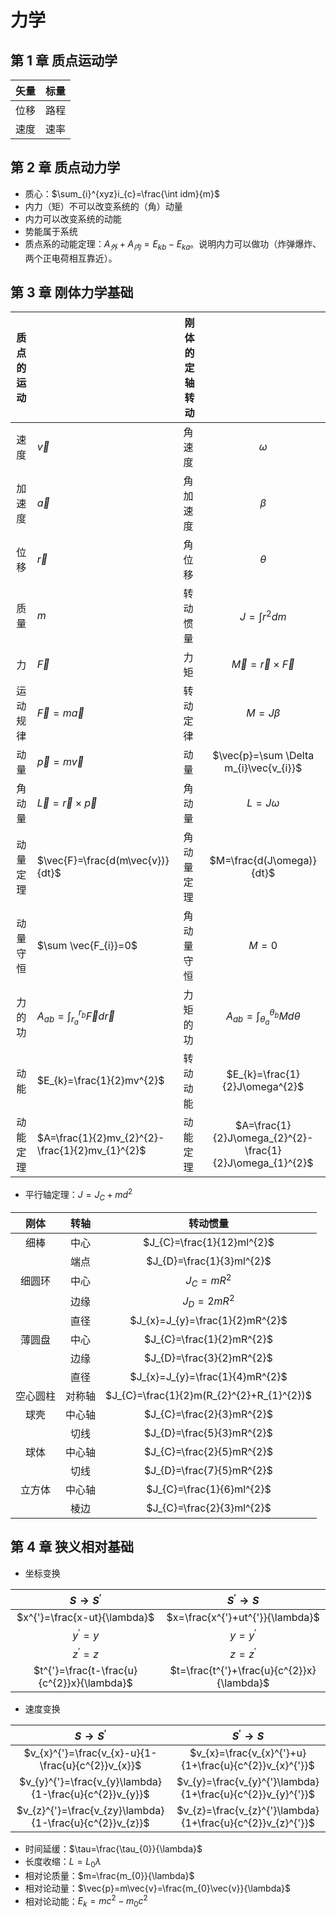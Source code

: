 # 力学

## 第 1 章 质点运动学

| 矢量 | 标量 |
| ---- | ---- |
| 位移 | 路程 |
| 速度 | 速率 |

## 第 2 章 质点动力学

- 质心：$\sum_{i}^{xyz}i_{c}=\frac{\int idm}{m}$
- 内力（矩）不可以改变系统的（角）动量
- 内力可以改变系统的动能
- 势能属于系统
- 质点系的动能定理：$A_{外}+A_{内}=E_{kb}-E_{ka}$。说明内力可以做功（炸弹爆炸、两个正电荷相互靠近）。

## 第 3 章 刚体力学基础

| 质点的运动 |                                                 | 刚体的定轴转动 |                                                           |
| :--------: | ----------------------------------------------- | -------------- | :-------------------------------------------------------: |
|    速度    | $\vec{v}$                                       | 角速度         |                         $\omega$                          |
|   加速度   | $\vec{a}$                                       | 角加速度       |                          $\beta$                          |
|    位移    | $\vec{r}$                                       | 角位移         |                         $\theta$                          |
|    质量    | $m$                                             | 转动惯量       |                     $J=\int r^{2}dm$                      |
|     力     | $\vec{F}$                                       | 力矩           |              $\vec{M}=\vec{r}\times\vec{F}$               |
|  运动规律  | $\vec{F}=m\vec{a}$                              | 转动定律       |                        $M=J\beta$                         |
|    动量    | $\vec{p}=m\vec{v}$                              | 动量           |          $\vec{p}=\sum \Delta m_{i}\vec{v_{i}}$           |
|   角动量   | $\vec{L}=\vec{r}\times\vec{p}$                  | 角动量         |                        $L=J\omega$                        |
|  动量定理  | $\vec{F}=\frac{d(m\vec{v})}{dt}$                | 角动量定理     |                 $M=\frac{d(J\omega)}{dt}$                 |
|  动量守恒  | $\sum \vec{F_{i}}=0$                            | 角动量守恒     |                           $M=0$                           |
|   力的功   | $A_{ab}=\int_{r_{a}}^{r_{b}}\vec{F}d\vec{r}$    | 力矩的功       |      $A_{ab}=\int_{\theta_{a}}^{\theta_{b}}Md\theta$      |
|    动能    | $E_{k}=\frac{1}{2}mv^{2}$                       | 转动动能       |              $E_{k}=\frac{1}{2}J\omega^{2}$               |
|  动能定理  | $A=\frac{1}{2}mv_{2}^{2}-\frac{1}{2}mv_{1}^{2}$ | 动能定理       | $A=\frac{1}{2}J\omega_{2}^{2}-\frac{1}{2}J\omega_{1}^{2}$ |

- 平行轴定理：$J=J_{C}+md^{2}$

|   刚体   |  转轴  |                 转动惯量                  |
| :------: | :----: | :---------------------------------------: |
|   细棒   |  中心  |        $J_{C}=\frac{1}{12}ml^{2}$         |
|          |  端点  |         $J_{D}=\frac{1}{3}ml^{2}$         |
|  细圆环  |  中心  |              $J_{C}=mR^{2}$               |
|          |  边缘  |              $J_{D}=2mR^{2}$              |
|          |  直径  |      $J_{x}=J_{y}=\frac{1}{2}mR^{2}$      |
|  薄圆盘  |  中心  |         $J_{C}=\frac{1}{2}mR^{2}$         |
|          |  边缘  |         $J_{D}=\frac{3}{2}mR^{2}$         |
|          |  直径  |      $J_{x}=J_{y}=\frac{1}{4}mR^{2}$      |
| 空心圆柱 | 对称轴 | $J_{C}=\frac{1}{2}m(R_{2}^{2}+R_{1}^{2})$ |
|   球壳   | 中心轴 |         $J_{C}=\frac{2}{3}mR^{2}$         |
|          |  切线  |         $J_{D}=\frac{5}{3}mR^{2}$         |
|   球体   | 中心轴 |         $J_{C}=\frac{2}{5}mR^{2}$         |
|          |  切线  |         $J_{D}=\frac{7}{5}mR^{2}$         |
|  立方体  | 中心轴 |         $J_{C}=\frac{1}{6}ml^{2}$         |
|          |  棱边  |         $J_{C}=\frac{2}{3}ml^{2}$         |

## 第 4 章 狭义相对基础

- 坐标变换

|            $S\rightarrow S^{'}$            |            $S^{'}\rightarrow S$            |
| :----------------------------------------: | :----------------------------------------: |
|        $x^{'}=\frac{x-ut}{\lambda}$        |      $x=\frac{x^{'}+ut^{'}}{\lambda}$      |
|                 $y^{'}=y$                  |                 $y=y^{'}$                  |
|                 $z^{'}=z$                  |                 $z=z^{'}$                  |
| $t^{'}=\frac{t-\frac{u}{c^{2}}x}{\lambda}$ | $t=\frac{t^{'}+\frac{u}{c^{2}}x}{\lambda}$ |

- 速度变换

|                   $S\rightarrow S^{'}$                   |                    $S^{'}\rightarrow S$                     |
| :------------------------------------------------------: | :---------------------------------------------------------: |
|    $v_{x}^{'}=\frac{v_{x}-u}{1-\frac{u}{c^{2}}v_{x}}$    |   $v_{x}=\frac{v_{x}^{'}+u}{1+\frac{u}{c^{2}}v_{x}^{'}}$    |
| $v_{y}^{'}=\frac{v_{y}\lambda}{1-\frac{u}{c^{2}}v_{y}}$  | $v_{y}=\frac{v_{y}^{'}\lambda}{1+\frac{u}{c^{2}}v_{y}^{'}}$ |
| $v_{z}^{'}=\frac{v_{zy}\lambda}{1-\frac{u}{c^{2}}v_{z}}$ | $v_{z}=\frac{v_{z}^{'}\lambda}{1+\frac{u}{c^{2}}v_{z}^{'}}$ |

- 时间延缓：$\tau=\frac{\tau_{0}}{\lambda}$
- 长度收缩：$L=L_{0}\lambda$
- 相对论质量：$m=\frac{m_{0}}{\lambda}$
- 相对论动量：$\vec{p}=m\vec{v}=\frac{m_{0}\vec{v}}{\lambda}$
- 相对论动能：$E_{k}=mc^{2}-m_{0}c^{2}$
